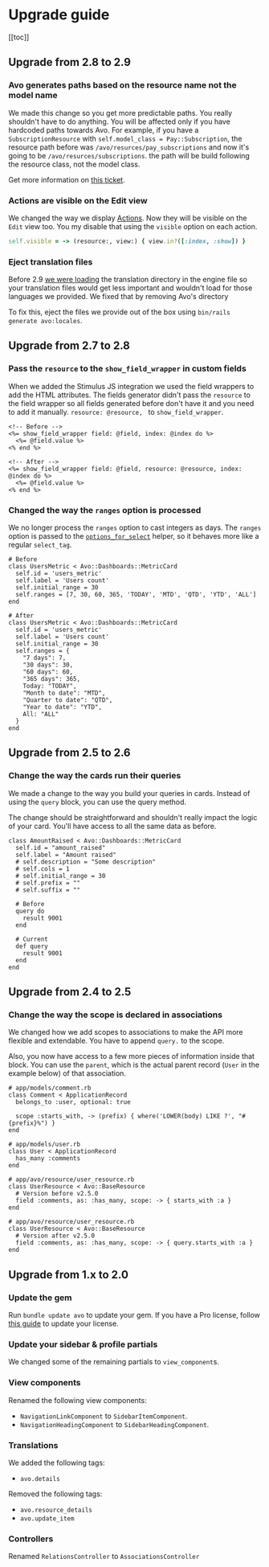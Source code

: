 # Upgrade guide

[[toc]]

## Upgrade from 2.8 to 2.9

### Avo generates paths based on the resource name not the model name

We made this change so you get more predictable paths. You really shouldn't have to do anything. You will be affected only if you have hardcoded paths towards Avo.
For example, if you have a `SubscriptionResource` with `self.model_class = Pay::Subscription`, the resource path before was `/avo/resurces/pay_subscriptions` and now it's going to be `/avo/resurces/subscriptions`. the path will be build following the resource class, not the model class.

Get more information on [this ticket](https://github.com/avo-hq/avo/pull/953).

### Actions are visible on the Edit view

We changed the way we display [Actions](actions). Now they will be visible on the `Edit` view too. You my disable that using the `visible` option on each action.

```ruby
self.visible = -> (resource:, view:) { view.in?([:index, :show]) }
```

### Eject translation files

Before 2.9 [we were loading](https://github.com/avo-hq/avo/pull/960/files#diff-3d269fbd54784c3eeb51983191c4565230a00b86e352c58b493282c916a18018L20) the translation directory in the engine file so your translation files would get less important and wouldn't load for those languages we provided. We fixed that by removing Avo's directory

To fix this, eject the files we provide out of the box using `bin/rails generate avo:locales`.

## Upgrade from 2.7 to 2.8

### Pass the `resource` to the `show_field_wrapper` in custom fields

When we added the Stimulus JS integration we used the field wrappers to add the HTML attributes. The fields generator didn't pass the `resource` to the field wrapper so all fields generated before don't have it and you need to add it manually. `resource: @resource, ` to `show_field_wrapper`.

```erb{2,7}
<!-- Before -->
<%= show_field_wrapper field: @field, index: @index do %>
  <%= @field.value %>
<% end %>

<!-- After -->
<%= show_field_wrapper field: @field, resource: @resource, index: @index do %>
  <%= @field.value %>
<% end %>
```

### Changed the way the `ranges` option is processed

We no longer process the `ranges` option to cast integers as days. The `ranges` option is passed to the [`options_for_select`](https://apidock.com/rails/v5.2.3/ActionView/Helpers/FormOptionsHelper/options_for_select) helper, so it behaves more like a regular `select_tag`.

```ruby{6,13-23}
# Before
class UsersMetric < Avo::Dashboards::MetricCard
  self.id = 'users_metric'
  self.label = 'Users count'
  self.initial_range = 30
  self.ranges = [7, 30, 60, 365, 'TODAY', 'MTD', 'QTD', 'YTD', 'ALL']
end

# After
class UsersMetric < Avo::Dashboards::MetricCard
  self.id = 'users_metric'
  self.label = 'Users count'
  self.initial_range = 30
  self.ranges = {
    "7 days": 7,
    "30 days": 30,
    "60 days": 60,
    "365 days": 365,
    Today: "TODAY",
    "Month to date": "MTD",
    "Quarter to date": "QTD",
    "Year to date": "YTD",
    All: "ALL"
  }
end
```

## Upgrade from 2.5 to 2.6

### Change the way the cards run their queries

We made a change to the way you build your queries in cards. Instead of using the `query` block, you can use the query method.

The change should be straightforward and shouldn't really impact the logic of your card. You'll have access to all the same data as before.

```ruby{11-14,16-19}
class AmountRaised < Avo::Dashboards::MetricCard
  self.id = "amount_raised"
  self.label = "Amount raised"
  # self.description = "Some description"
  # self.cols = 1
  # self.initial_range = 30
  # self.prefix = ""
  # self.suffix = ""

  # Before
  query do
    result 9001
  end

  # Current
  def query
    result 9001
  end
end
```

## Upgrade from 2.4 to 2.5

### Change the way the scope is declared in associations

We changed how we add scopes to associations to make the API more flexible and extendable. You have to append `query.` to the scope.

Also, you now have access to a few more pieces of information inside that block. You can use the `parent`, which is the actual parent record (`User` in the example below) of that association.

```ruby{16,22}
# app/models/comment.rb
class Comment < ApplicationRecord
  belongs_to :user, optional: true

  scope :starts_with, -> (prefix) { where('LOWER(body) LIKE ?', "#{prefix}%") }
end

# app/models/user.rb
class User < ApplicationRecord
  has_many :comments
end

# app/avo/resource/user_resource.rb
class UserResource < Avo::BaseResource
  # Version before v2.5.0
  field :comments, as: :has_many, scope: -> { starts_with :a }
end

# app/avo/resource/user_resource.rb
class UserResource < Avo::BaseResource
  # Version after v2.5.0
  field :comments, as: :has_many, scope: -> { query.starts_with :a }
end
```

## Upgrade from 1.x to 2.0

### Update the gem

Run `bundle update avo` to update your gem. If you have a Pro license, follow [this guide](https://docs.avohq.io/2.0/licensing.html#upgrade-your-1-0-license-to-2-0) to update your license.

### Update your sidebar & profile partials

We changed some of the remaining partials to `view_component`s.

### View components

Renamed the following view components:

- `NavigationLinkComponent` to `SidebarItemComponent`.
- `NavigationHeadingComponent` to `SidebarHeadingComponent`.

### Translations

We added the following tags:

 - `avo.details`

Removed the following tags:

- `avo.resource_details`
- `avo.update_item`

### Controllers

Renamed `RelationsController` to `AssociationsController`
